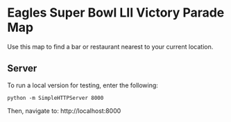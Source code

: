 # Eagles Super Bowl LII Victory Parade Map

Use this map to find a bar or restaurant nearest to your current location.


## Server

To run a local version for testing, enter the following:

`python -m SimpleHTTPServer 8000`

Then, navigate to: http://localhost:8000

